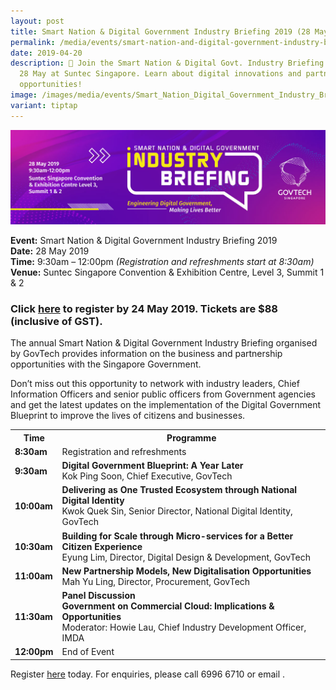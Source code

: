 ```yaml
---
layout: post
title: Smart Nation & Digital Government Industry Briefing 2019 (28 May)
permalink: /media/events/smart-nation-and-digital-government-industry-briefing-2019/
date: 2019-04-20
description: 📅 Join the Smart Nation & Digital Govt. Industry Briefing 2019 on
  28 May at Suntec Singapore. Learn about digital innovations and partnership
  opportunities!
image: /images/media/events/Smart_Nation_Digital_Government_Industry_Briefing_GovTech.jpg
variant: tiptap
---
```

![Smart Nation and Digital Government Industry Briefing 2019](/images/media/events/Smart-Nation-Digital-Government-Industry-Briefing-GovTech.jpg)

**Event:** Smart Nation &amp; Digital Government Industry Briefing 2019<br>
**Date:** 28 May 2019<br>
**Time:** 9:30am – 12:00pm *(Registration and refreshments start at 8:30am)*<br>
**Venue:** Suntec Singapore Convention &amp; Exhibition Centre, Level 3, Summit 1 &amp; 2<br>

### Click [here](https://www.sndg-industrybriefing.sg) to register by 24 May 2019. Tickets are $88 (inclusive of GST).

The annual Smart Nation &amp; Digital Government Industry Briefing organised by GovTech provides information on the business and partnership opportunities with the Singapore Government.
 
Don’t miss out this opportunity to network with industry leaders, Chief Information Officers and senior public officers from Government agencies and get the latest updates on the implementation of the Digital Government Blueprint to improve the lives of citizens and businesses.


<table>
  <tbody><tr>
    <th>Time</th>
    <th>Programme</th>
  </tr>
  <tr>
    <td><span style="font-weight:bold">8:30am</span></td>
    <td>Registration and refreshments</td>
  </tr>
  <tr>
    <td><span style="font-weight:bold">9:30am</span></td>
    <td><span style="font-weight:bold">Digital Government Blueprint: A Year Later</span><br>Kok Ping Soon, Chief Executive, GovTech</td>
  </tr>
  <tr>
    <td><span style="font-weight:bold">10:00am</span></td>
    <td><span style="font-weight:bold">Delivering as One Trusted Ecosystem through National Digital Identity</span><br>Kwok Quek Sin, Senior Director, National Digital Identity, GovTech</td>
  </tr>
  <tr>
    <td><span style="font-weight:bold">10:30am</span></td>
    <td><span style="font-weight:bold">Building for Scale through Micro-services for a Better Citizen Experience</span> <br>Eyung Lim, Director, Digital Design &amp; Development, GovTech</td>
  </tr>
  <tr>
    <td><span style="font-weight:bold">11:00am</span></td>
    <td><span style="font-weight:bold">New Partnership Models, New Digitalisation Opportunities</span><br>Mah Yu Ling, Director, Procurement, GovTech</td>
  </tr>
  <tr>
    <td><span style="font-weight:bold">11:30am</span></td>
    <td><span style="font-weight:bold">Panel Discussion<br>Government on Commercial Cloud: Implications &amp; Opportunities</span><br>Moderator: Howie Lau, Chief Industry Development Officer, IMDA</td>
  </tr>
  <tr>
    <td><span style="font-weight:bold">12:00pm</span></td>
    <td>End of Event</td>
  </tr>
</tbody></table>


Register [here](https://www.sndg-industrybriefing.sg) today. For enquiries, please call 6996 6710 or email .